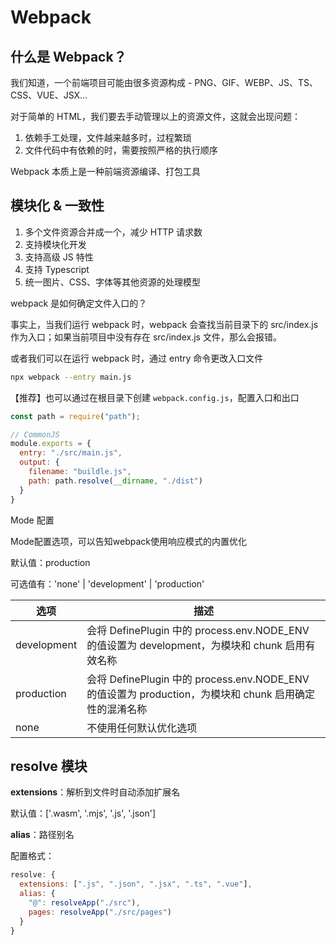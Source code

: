 # Webpack

## 什么是 Webpack？

我们知道，一个前端项目可能由很多资源构成 - PNG、GIF、WEBP、JS、TS、CSS、VUE、JSX...

对于简单的 HTML，我们要去手动管理以上的资源文件，这就会出现问题：

1. 依赖手工处理，文件越来越多时，过程繁琐
2. 文件代码中有依赖的时，需要按照严格的执行顺序

Webpack 本质上是一种前端资源编译、打包工具

## 模块化 & 一致性

1. 多个文件资源合并成一个，减少 HTTP 请求数
2. 支持模块化开发
3. 支持高级 JS 特性
4. 支持 Typescript
5. 统一图片、CSS、字体等其他资源的处理模型


webpack 是如何确定文件入口的？

事实上，当我们运行 webpack 时，webpack 会查找当前目录下的 src/index.js 作为入口；如果当前项目中没有存在 src/index.js 文件，那么会报错。

或者我们可以在运行 webpack 时，通过 entry 命令更改入口文件

```Bash
npx webpack --entry main.js
```

【推荐】也可以通过在根目录下创建 `webpack.config.js`，配置入口和出口

```JavaScript
const path = require("path");

// CommonJS
module.exports = {
  entry: "./src/main.js",
  output: {
    filename: "buildle.js",
    path: path.resolve(__dirname, "./dist")
  }
}
```

Mode 配置

Mode配置选项，可以告知webpack使用响应模式的内置优化

默认值：production

可选值有：'none' | 'development' | 'production'

| 选项   | 描述   |
|--------|--------|
| development | 会将 DefinePlugin 中的 process.env.NODE_ENV 的值设置为 development，为模块和 chunk 启用有效名称 |
| production | 会将 DefinePlugin 中的 process.env.NODE_ENV 的值设置为 production，为模块和 chunk 启用确定性的混淆名称 |
| none | 不使用任何默认优化选项 |


## resolve 模块

**extensions**：解析到文件时自动添加扩展名

默认值：['.wasm', '.mjs', '.js', '.json']

**alias**：路径别名

配置格式：

```JavaScript
resolve: {
  extensions: [".js", ".json", ".jsx", ".ts", ".vue"],
  alias: {
    "@": resolveApp("./src"),
    pages: resolveApp("./src/pages")
  }
}
```
